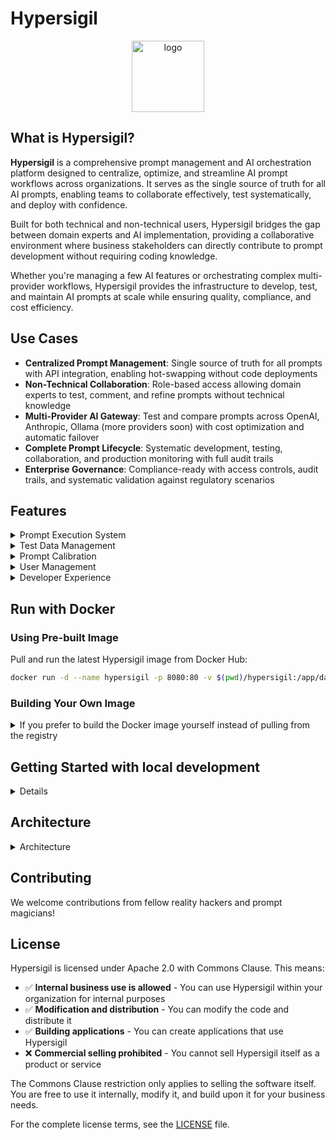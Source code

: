 # Hypersigil

<p align="center">
<img width="116" height="114" alt="logo" src="https://github.com/user-attachments/assets/929a4eee-e990-4f65-ba0e-aee2384924f7" />
</p>

## What is Hypersigil?

**Hypersigil** is a comprehensive prompt management and AI orchestration platform designed to centralize, optimize, and streamline AI prompt workflows across organizations. It serves as the single source of truth for all AI prompts, enabling teams to collaborate effectively, test systematically, and deploy with confidence.

Built for both technical and non-technical users, Hypersigil bridges the gap between domain experts and AI implementation, providing a collaborative environment where business stakeholders can directly contribute to prompt development without requiring coding knowledge. 

Whether you're managing a few AI features or orchestrating complex multi-provider workflows, Hypersigil provides the infrastructure to develop, test, and maintain AI prompts at scale while ensuring quality, compliance, and cost efficiency.

## Use Cases

- **Centralized Prompt Management**: Single source of truth for all prompts with API integration, enabling hot-swapping without code deployments
- **Non-Technical Collaboration**: Role-based access allowing domain experts to test, comment, and refine prompts without technical knowledge
- **Multi-Provider AI Gateway**: Test and compare prompts across OpenAI, Anthropic, Ollama (more providers soon) with cost optimization and automatic failover
- **Complete Prompt Lifecycle**: Systematic development, testing, collaboration, and production monitoring with full audit trails
- **Enterprise Governance**: Compliance-ready with access controls, audit trails, and systematic validation against regulatory scenarios

## Features

<details>
<summary>Prompt Execution System</summary>

- **Multi-Provider Support**: Execute prompts across Ollama, OpenAI, Anthropic, and other AI providers
- **Asynchronous Processing**: Background execution with real-time status tracking
- **Provider Health Monitoring**: Automatic failover and health checking
- **Execution Bundles**: Organize and track related prompt executions

</details>

<details>
<summary>Test Data Management</summary>

- **Systematic Testing**: Create test data groups for comprehensive prompt validation
- **Batch Execution**: Run prompts against multiple test cases simultaneously
- **Data Import**: Import test datasets from various formats (csv, markdown, json)
- **Result Analysis**: Compare outcomes across different test scenarios

</details>
<details>
<summary>Prompt Calibration</summary>

- **Intelligent Adjustment**: AI-powered prompt refinement based on execution results
- **Comment System**: Collaborative feedback and analysis of prompt performance
- **Version Control**: Track prompt evolution and performance over time

</details>
<details>
<summary>User Management</summary>

- **Role-Based Access**: Admin, user, and viewer roles with appropriate permissions
- **Invitation System**: Secure user onboarding with invitation links
- **API Key Management**: Centralized management of AI provider credentials
- **Collaborative Workflows**: Team-based prompt development and testing

</details>
<details>
<summary>Developer Experience</summary>

- **Type-Safe APIs**: Full TypeScript support with ts-typed-api
- **RESTful Architecture**: Clean, well-documented API endpoints
- **Extensible Design**: Plugin architecture for custom providers and features

</details>

## Run with Docker

### Using Pre-built Image

Pull and run the latest Hypersigil image from Docker Hub:

```bash
docker run -d --name hypersigil -p 8080:80 -v $(pwd)/hypersigil:/app/data --init codefibers/hypersigil:latest
```

### Building Your Own Image

<details><summary>If you prefer to build the Docker image yourself instead of pulling from the registry</summary>

### Prerequisites
- Node.js 18+ 
- npm or yarn
- (Optional) Ollama for local AI models

1. **Clone the repository**:
   ```bash
   git clone git@github.com:hypersigilhq/hypersigil.git
   cd hypersigil
   ```

2. **Run the build script**:
   ```bash
   ./build-docker.sh
   ```

   This script will:
   - Build the Vue.js frontend for production
   - Compile the TypeScript backend
   - Create a Docker image tagged as `codefibers/hypersigil:latest`
   - Provide you with ready-to-use run commands

3. **Run your locally built image**:
   ```bash
   # Run on port 8080
   docker run -d --name hypersigil -p 8080:80 -v $(pwd)/backend/.env:/app/.env -v $(pwd)/backend/data:/app/data --init hypersigil:latest
   ```

### Docker Run Parameters Explained

- `-d`: Run container in detached mode (background)
- `--name hypersigil`: Assign a name to the container for easy management
- `-p 8080:8080`: Map host port 8080 to container port 80 (change first number for different host port)
- `-v $(pwd)/backend/data:/app/data`: Mount data directory for persistent storage
- `--init`: Use proper init system for signal handling
</details>

## Getting Started with local development
<details><summary>Details</summary>

### Prerequisites
- Node.js 18+ 
- npm or yarn
- (Optional) Ollama for local AI models

### Installation

1. **Clone the repository**
   ```bash
   git clone <repository-url>
   cd hypersigil
   ```

2. **Install backend dependencies**
   ```bash
   cd backend
   npm install
   ```

3. **Install frontend dependencies**
   ```bash
   cd ../ui
   npm install
   ```

4. **Configure environment**
   ```bash
   cd ../backend
   cp .env.example .env
   # Edit .env with your configuration
   ```

5. **Start the development servers**
   
   Backend:
   ```bash
   cd backend
   npm run dev
   ```
   
   Frontend (in a new terminal):
   ```bash
   cd ui
   npm run dev
   ```

6. **Access the application**
   - Frontend: http://localhost:5173
   - Backend API: http://localhost:3000

</details>

## Architecture
<details>
<summary>Architecture</summary>

### Backend
- **Node.js/TypeScript**: Type-safe server implementation
- **Express.js**: RESTful API framework
- **SQLite**: Lightweight, embedded database
- **ts-typed-api**: Type-safe API definitions shared between frontend and backend

### Frontend
- **Vue 3**: Modern reactive framework with Composition API
- **TypeScript**: Full type safety across the application
- **Tailwind CSS**: Utility-first styling framework
- **shadcn/ui**: Beautiful, accessible component library

### AI Providers
- **Ollama**: Local AI model execution
- **OpenAI**: GPT models and embeddings
- **Anthropic**: Advanced reasoning and analysis
- **Extensible**: Plugin system for additional providers
</details>

## Contributing

We welcome contributions from fellow reality hackers and prompt magicians!


## License

Hypersigil is licensed under Apache 2.0 with Commons Clause. This means:

- ✅ **Internal business use is allowed** - You can use Hypersigil within your organization for internal purposes
- ✅ **Modification and distribution** - You can modify the code and distribute it
- ✅ **Building applications** - You can create applications that use Hypersigil
- ❌ **Commercial selling prohibited** - You cannot sell Hypersigil itself as a product or service

The Commons Clause restriction only applies to selling the software itself. You are free to use it internally, modify it, and build upon it for your business needs.

For the complete license terms, see the [LICENSE](LICENSE) file.
